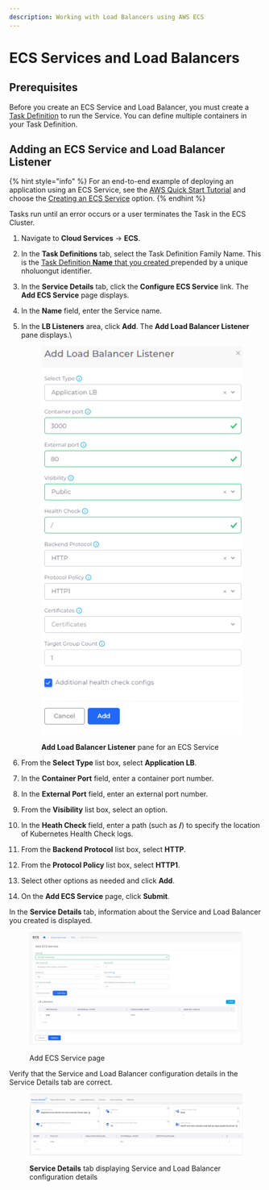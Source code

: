```yaml
---
description: Working with Load Balancers using AWS ECS
---
```


# ECS Services and Load Balancers

## Prerequisites

Before you create an ECS Service and Load Balancer, you must create a [Task Definition](../../../aws-user-guide/aws-services/containers/ecs-containers-and-task-definitions.md) to run the Service. You can define multiple containers in your Task Definition.

## Adding an ECS Service and Load Balancer Listener

{% hint style="info" %}
For an end-to-end example of deploying an application using an ECS Service, see the [AWS Quick Start Tutorial](../../quick-start/) and choose the [Creating an ECS Service](../../quick-start/quick-start-ecs-services/) option.
{% endhint %}

Tasks run until an error occurs or a user terminates the Task in the ECS Cluster.

1. Navigate to **Cloud Services** -> **ECS**.
2. In the **Task Definitions** tab, select the Task Definition Family Name. This is the [Task Definition **Name** that you created ](../../../aws-user-guide/aws-services/containers/ecs-containers-and-task-definitions.md)prepended by a unique nholuongut identifier. &#x20;
3. In the **Service Details** tab, click the **Configure ECS Service** link. The **Add ECS Service** page displays.
4. In the **Name** field, enter the Service name.
5.  In the **LB Listeners** area, click **Add**. The **Add Load Balancer Listener** pane displays.\


    <div align="left">

    <figure><img src="../../../.gitbook/assets/dockerq (1).png" alt=""><figcaption><p><strong>Add Load Balancer Listener</strong> pane for an ECS Service</p></figcaption></figure>

    </div>


6. From the **Select Type** list box, select **Application LB**.
7. In the **Container Port** field, enter a container port number.
8. In the **External Port** field, enter an external port number.
9. From the **Visibility** list box, select an option.
10. In the **Heath Check** field, enter a path (such as **/**) to specify the location of Kubernetes Health Check logs.
11. From the **Backend Protocol** list box, select **HTTP**.
12. From the **Protocol Policy** list box, select **HTTP1**.
13. Select other options as needed and click **Add**.
14. On the **Add ECS Service** page, click **Submit**.&#x20;

In the **Service Details** tab, information about the Service and Load Balancer you created is displayed.

<figure><img src="../../../.gitbook/assets/screenshot-nimbusweb.me-2024.02.19-14_27_18.png" alt=""><figcaption><p>Add ECS Service page</p></figcaption></figure>

Verify that the Service and Load Balancer configuration details in the Service Details tab are correct.&#x20;

<figure><img src="../../../.gitbook/assets/ecs_8 (1).png" alt=""><figcaption><p><strong>Service Details</strong> tab displaying Service and Load Balancer configuration details</p></figcaption></figure>
